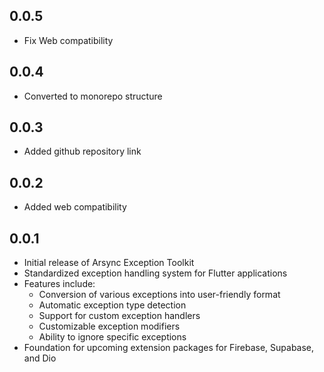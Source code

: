 ## 0.0.5

* Fix Web compatibility

## 0.0.4

* Converted to monorepo structure

## 0.0.3

* Added github repository link

## 0.0.2

* Added web compatibility

## 0.0.1

* Initial release of Arsync Exception Toolkit
* Standardized exception handling system for Flutter applications
* Features include:
  * Conversion of various exceptions into user-friendly format
  * Automatic exception type detection
  * Support for custom exception handlers
  * Customizable exception modifiers
  * Ability to ignore specific exceptions
* Foundation for upcoming extension packages for Firebase, Supabase, and Dio
